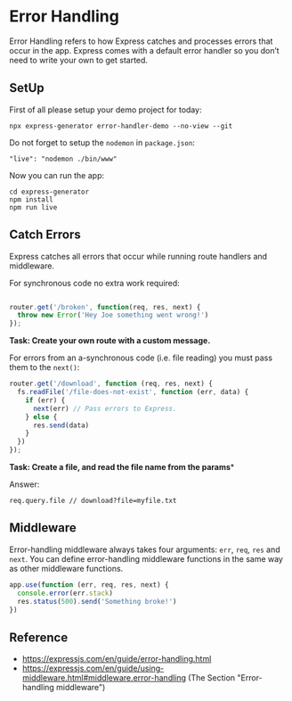 # Error Handling 

Error Handling refers to how Express catches and processes errors that occur in the app. Express comes with a default error handler so you don’t need to write your own to get started.

## SetUp

First of all please setup your demo project for today:

```shell
npx express-generator error-handler-demo --no-view --git
```

Do not forget to setup the `nodemon` in `package.json`:
```
"live": "nodemon ./bin/www" 
```

Now you can run the app:

```
cd express-generator
npm install
npm run live
```

## Catch Errors

Express catches all errors that occur while running route handlers and middleware. 

For synchronous code no extra work required:

```javascript

router.get('/broken', function(req, res, next) {
  throw new Error('Hey Joe something went wrong!')
});
```

**Task: Create your own route with a custom message.** 

For errors from an a-synchronous code (i.e. file reading) you must pass them to the `next()`:

```javascript
router.get('/download', function (req, res, next) {
  fs.readFile('/file-does-not-exist', function (err, data) {
    if (err) {
      next(err) // Pass errors to Express.
    } else {
      res.send(data)
    }
  })
});
```

**Task: Create a file, and read the file name from the params***

Answer: 
```
req.query.file // download?file=myfile.txt
```

## Middleware

Error-handling middleware always takes four arguments: `err`, `req`, `res` and `next`. You can define error-handling middleware functions in the same way as other middleware functions.

```javascript
app.use(function (err, req, res, next) {
  console.error(err.stack)
  res.status(500).send('Something broke!')
})
```

## Reference

- https://expressjs.com/en/guide/error-handling.html
- https://expressjs.com/en/guide/using-middleware.html#middleware.error-handling (The Section "Error-handling middleware")